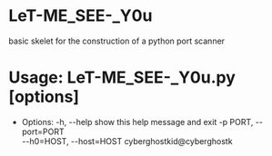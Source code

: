 # LeT-ME_SEE-_Y0u
basic skelet for the construction of a python port scanner 

# Usage: LeT-ME_SEE-_Y0u.py [options]
* Options:
  -h, --help            show this help message and exit
  -p PORT, --port=PORT  
  --h0=HOST, --host=HOST
cyberghostkid@cyberghostk
